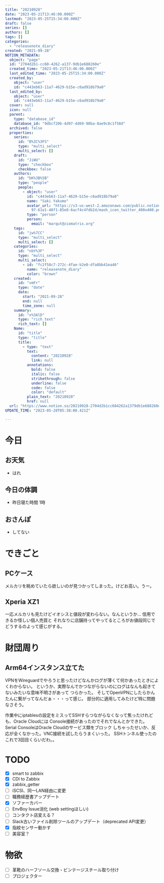 ```yaml
---
title: "20210928"
date: "2023-05-21T13:46:00.000Z"
lastmod: "2023-05-25T15:34:00.000Z"
draft: false
series: []
authors: []
tags: []
categories:
  - "releasenote_diary"
created: "2021-09-28"
NOTION_METADATA:
  object: "page"
  id: "2704d2b1-cc60-4262-a137-9db1e688260e"
  created_time: "2023-05-21T13:46:00.000Z"
  last_edited_time: "2023-05-25T15:34:00.000Z"
  created_by:
    object: "user"
    id: "c443eb63-11a7-4629-b15e-c6ad918b79a0"
  last_edited_by:
    object: "user"
    id: "c443eb63-11a7-4629-b15e-c6ad918b79a0"
  cover: null
  icon: null
  parent:
    type: "database_id"
    database_id: "9dbcf20b-4d97-4d69-98ba-8ae9c8c1f58d"
  archived: false
  properties:
    series:
      id: "B%3C%3FS"
      type: "multi_select"
      multi_select: []
    draft:
      id: "JiWU"
      type: "checkbox"
      checkbox: false
    authors:
      id: "bK%3B%5B"
      type: "people"
      people:
        - object: "user"
          id: "c443eb63-11a7-4629-b15e-c6ad918b79a0"
          name: "Saki Yakumo"
          avatar_url: "https://s3-us-west-2.amazonaws.com/public.notion-static.com/3ad1c4\
            97-61e1-48f1-85e8-6acf4c4fdb2d/maoh_icon_twitter_400x400.png"
          type: "person"
          person:
            email: "marqut@ziomatrix.org"
    tags:
      id: "jw%7CC"
      type: "multi_select"
      multi_select: []
    categories:
      id: "nbY%3F"
      type: "multi_select"
      multi_select:
        - id: "fc2f58c7-272c-4fae-b2e0-dfa8bb41ea46"
          name: "releasenote_diary"
          color: "brown"
    created:
      id: "vmFr"
      type: "date"
      date:
        start: "2021-09-28"
        end: null
        time_zone: null
    summary:
      id: "x%3AlD"
      type: "rich_text"
      rich_text: []
    Name:
      id: "title"
      type: "title"
      title:
        - type: "text"
          text:
            content: "20210928"
            link: null
          annotations:
            bold: false
            italic: false
            strikethrough: false
            underline: false
            code: false
            color: "default"
          plain_text: "20210928"
          href: null
  url: "https://www.notion.so/20210928-2704d2b1cc604262a1379db1e688260e"
UPDATE_TIME: "2023-05-28T05:38:00.421Z"

---
```

<link rel="stylesheet" href="https://cdn.jsdelivr.net/npm/katex@0.16.2/dist/katex.min.css" integrity="sha384-bYdxxUwYipFNohQlHt0bjN/LCpueqWz13HufFEV1SUatKs1cm4L6fFgCi1jT643X" crossorigin="anonymous">


# 今日


## お天気

- はれ

## 今日の体調

- 昨日寝た時間 1時

## おさんぽ

- してない

# できごと


## PCケース


メルカリを眺めていたら欲しいのが見つかってしまった。けどお高い。うー。


## Xperia XZ1


一応メルカリも見たけどイオシスと値段が変わらない。なんというか… 信用できるか怪しい個人売買と それなりに店舗持ってやってるところがお値段同じでどうするのよって感じがする。


# 財団周り


## Arm64インスタンス立てた


VPNをWireguardでやろうと思ったけどなんかログが薄くて何かあったときによくわからない。 というか、実際なんでかつながらないのにログはなんも起きてないみたいな意味不明さがあって つらかった。 そしてOpenVPNにしたらかんたんに繋がってなんだぁ・・・って感じ。 部分的に適用してみたけど特に問題なさそう。


作業中にiptablesの設定をミスってSSHすらつながらなくなって焦ったけれども、Oracle Cloudには Console接続があったのでそれでなんとかできた。 Serial ConsoleはOracle Cloudのサービス類をブロック しちゃったせいか、反応が全くなかった。VNC接続を試したらうまくいった。 SSHトンネル使ったのこれで3回目くらいだわ。。


# TODO

- [x] smart to zabbix
- [x] CDI to Zabbix
- [x] zabbix_getter
- [ ] iSCSI、同一LAN経由に変更
- [ ] 職務経歴書アップデート
- [x] ソファーカバー
- [ ] EnvBoy Issue消化 (web settingほしい)
- [ ] コンタクト店変える？
- [ ] Slack古いファイル削除ツールのアップデート（deprecated API変更）
- [x] 指紋センサー動かす
- [ ] 美容室？

# 物欲

- [ ] 革靴のハーフソール交換・ビンテージスチール取り付け
- [ ] プロジェクター
